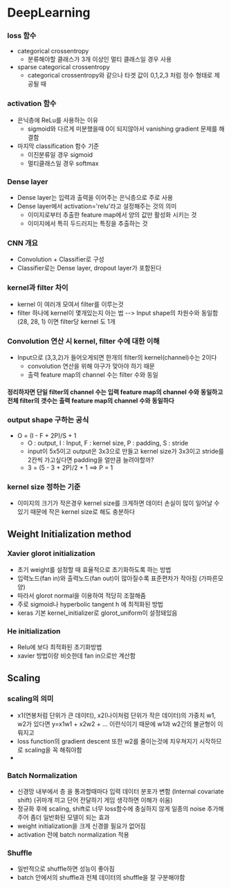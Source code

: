 # DeepLearning

### loss 함수
- categorical crossentropy
  - 분류해야할 클래스가 3개 이상인 멀티 클래스일 경우 사용
- sparse categorical crossentropy
  - categorical crossentropy와 같으나 타겟 값이 0,1,2,3 처럼 정수 형태로 제공될 때 

### activation 함수
- 은닉층에 ReLu를 사용하는 이유
  - sigmoid와 다르게 미분했을때 0이 되지않아서 vanishing gradient 문제를 해결함
- 마지막 classification 함수 기준
  - 이진분류일 경우 sigmoid
  - 멀티클래스일 경우 softmax

### Dense layer
- Dense layer는 입력과 출력을 이어주는 은닉층으로 주로 사용
- Dense layer에서 activation='relu'라고 설정해주는 것의 의미
  - 이미지로부터 추출한 feature map에서 양의 값만 활성화 시키는 것
  - 이미지에서 특히 두드러지는 특징을 추출하는 것 

### CNN 개요
- Convolution + Classifier로 구성
- Classifier로는 Dense layer, dropout layer가 포함된다

### kernel과 filter 차이
- kernel 이 여러개 모여서 filter를 이루는것
- filter 하나에 kernel이 몇개있는지 아는 법 --> Input shape의 차원수와 동일함 (28, 28, 1) 이면 filter당 kernel 도 1개

### Convolution 연산 시 kernel, filter 수에 대한 이해
- Input으로 (3,3,2)가 들어오게되면 한개의 filter의 kernel(channel)수는 2이다
  - convolution 연산을 위해 아구가 맞아야 하기 때문
  - 출력 feature map의 channel 수는 filter 수와 동일
#### 정리하자면 단일 filter의 channel 수는 입력 feature map의 channel 수와 동일하고 전체 filter의 갯수는 출력 feature map의 channel 수와 동일하다

### output shape 구하는 공식
- O = (I - F + 2P)/S + 1
  - O : output, I : Input, F : kernel size, P : padding, S : stride
  - input이 5x5이고 output은 3x3으로 만들고 kernel size가 3x3이고 stride를 2칸씩 가고싶다면 padding을 얼만큼 늘려야할까?
  - 3 = (5 - 3 + 2P)/2 + 1 ==> P = 1

### kernel size 정하는 기준
- 이미지의 크기가 작은경우 kernel size를 크게하면 데이터 손실이 많이 일어날 수 있기 때문에 작은 kernel size로 해도 충분하다

## Weight Initialization method

### Xavier glorot initialization
- 초기 weight를 설정할 때 효율적으로 초기화하도록 하는 방법
- 입력노드(fan in)와 출력노드(fan out)이 많아질수록 표준편차가 작아짐 (가파른모양)
- 따라서 glorot normal을 이용하여 적당히 조절해줌
- 주로 sigmoid나 hyperbolic tangent h 에 최적화된 방법
- keras 기본 kernel_initializer로 glorot_uniform이 설정돼있음

### He initialization
- Relu에 보다 최적화된 초기화방법
- xavier 방법이랑 비슷한데 fan in으로만 계산함

## Scaling

### scaling의 의미
- x1(연봉처럼 단위가 큰 데이터), x2(나이처럼 단위가 작은 데이터)의 가중치 w1, w2가 있다면 y=x1w1 + x2w2 + ... 이런식이기 때문에 w1과 w2간의 불균형이 이뤄지고
- loss function의 gradient descent 또한 w2를 줄이는것에 치우쳐지기 시작하므로 scaling을 꼭 해줘야함
- 
### Batch Normalization
- 신경망 내부에서 층 을 통과할때마다 입력 데이터 분포가 변함 (Internal covariate shift) (귀마개 끼고 단어 전달하기 게임 생각하면 이해가 쉬움)
- 정규화 후에 scaling, shift로 너무 loss함수에 충실하지 않게 일종의 noise 추가해주어 좀더 일반화된 모델이 되는 효과
- weight initialization을 크게 신경쓸 필요가 없어짐
- activation 전에 batch normalization 적용

### Shuffle
- 일반적으로 shuffle하면 성능이 좋아짐
- batch 안에서의 shuffle과 전체 데이터의 shuffle을 잘 구분해야함 
